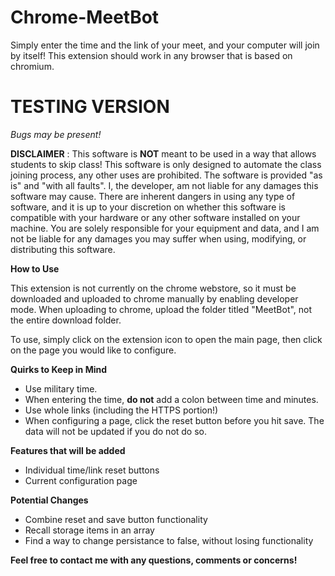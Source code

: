# Chrome-MeetBot

Simply enter the time and the link of your meet, and your computer will join by itself! This extension should work in any browser that is based on chromium.

# TESTING VERSION
*Bugs may be present!*

**DISCLAIMER**
: This software is **NOT** meant to be used in a way that allows students to skip class! This software is only designed to automate the class joining process, any other uses are prohibited. The software is provided "as is" and "with all faults". I, the developer, am not liable for any damages this software may cause. There are inherent dangers in using any type of software, and it is up to your discretion on whether this software is compatible with your hardware or any other software installed on your machine. You are solely responsible for your equipment and data, and I am not be liable for any damages you may suffer when using, modifying, or distributing this software. 

**How to Use**

This extension is not currently on the chrome webstore, so it must be downloaded and uploaded to chrome manually by enabling developer mode.
When uploading to chrome, upload the folder titled "MeetBot", not the entire download folder. 

To use, simply click on the extension icon to open the main page, then click on the page you would like to configure. 

**Quirks to Keep in Mind**
* Use military time.
* When entering the time, **do not** add a colon between time and minutes.
* Use whole links (including the HTTPS portion!)
* When configuring a page, click the reset button before you hit save. The data will not be updated if you do not do so. 

**Features that will be added**
* Individual time/link reset buttons
* Current configuration page

**Potential Changes**
* Combine reset and save button functionality
* Recall storage items in an array
* Find a way to change persistance to false, without losing functionality

**Feel free to contact me with any questions, comments or concerns!**
